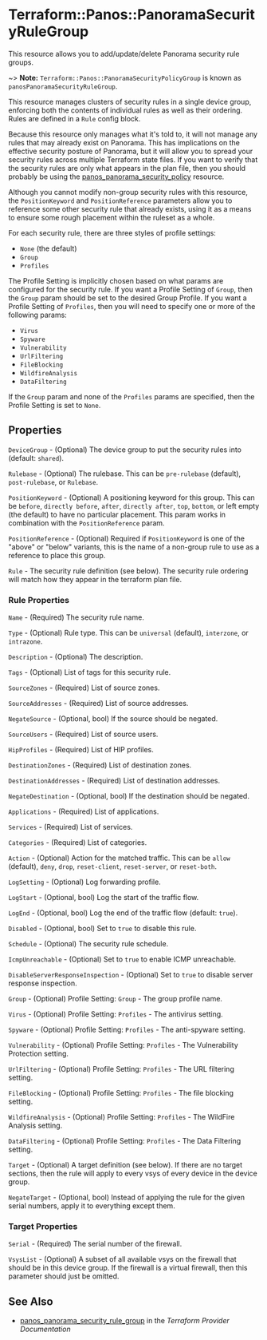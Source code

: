 # Terraform::Panos::PanoramaSecurityRuleGroup

This resource allows you to add/update/delete Panorama security rule groups.

~> **Note:** `Terraform::Panos::PanoramaSecurityPolicyGroup` is known as `panosPanoramaSecurityRuleGroup`.

This resource manages clusters of security rules in a single device group,
enforcing both the contents of individual rules as well as their
ordering.  Rules are defined in a `Rule` config block.

Because this resource only manages what it's told to, it will not manage
any rules that may already exist on Panorama.  This has
implications on the effective security posture of Panorama, but it
will allow you to spread your security rules across multiple Terraform
state files.  If you want to verify that the security rules are only
what appears in the plan file, then you should probably be using the
[panos_panorama_security_policy](panorama_security_policy.html) resource.

Although you cannot modify non-group security rules with this
resource, the `PositionKeyword` and `PositionReference` parameters allow you
to reference some other security rule that already exists, using it as
a means to ensure some rough placement within the ruleset as a whole.

For each security rule, there are three styles of profile settings:

* `None` (the default)
* `Group`
* `Profiles`

The Profile Setting is implicitly chosen based on what params are configured
for the security rule.  If you want a Profile Setting of `Group`, then the
`Group` param should be set to the desired Group Profile.  If you want a
Profile Setting of `Profiles`, then you will need to specify one or more of
the following params:

* `Virus`
* `Spyware`
* `Vulnerability`
* `UrlFiltering`
* `FileBlocking`
* `WildfireAnalysis`
* `DataFiltering`

If the `Group` param and none of the `Profiles` params are specified, then
the Profile Setting is set to `None`.

## Properties

`DeviceGroup` - (Optional) The device group to put the security rules into (default: `shared`).

`Rulebase` - (Optional) The rulebase.  This can be `pre-rulebase` (default), `post-rulebase`, or `Rulebase`.

`PositionKeyword` - (Optional) A positioning keyword for this group.  This can be `before`, `directly before`, `after`, `directly after`, `top`, `bottom`, or left empty (the default) to have no particular placement.  This param works in combination with the `PositionReference` param.

`PositionReference` - (Optional) Required if `PositionKeyword` is one of the "above" or "below" variants, this is the name of a non-group rule to use as a reference to place this group.

`Rule` - The security rule definition (see below).  The security rule ordering will match how they appear in the terraform plan file.

### Rule Properties

`Name` - (Required) The security rule name.

`Type` - (Optional) Rule type.  This can be `universal` (default), `interzone`, or `intrazone`.

`Description` - (Optional) The description.

`Tags` - (Optional) List of tags for this security rule.

`SourceZones` - (Required) List of source zones.

`SourceAddresses` - (Required) List of source addresses.

`NegateSource` - (Optional, bool) If the source should be negated.

`SourceUsers` - (Required) List of source users.

`HipProfiles` - (Required) List of HIP profiles.

`DestinationZones` - (Required) List of destination zones.

`DestinationAddresses` - (Required) List of destination addresses.

`NegateDestination` - (Optional, bool) If the destination should be negated.

`Applications` - (Required) List of applications.

`Services` - (Required) List of services.

`Categories` - (Required) List of categories.

`Action` - (Optional) Action for the matched traffic.  This can be `allow` (default), `deny`, `drop`, `reset-client`, `reset-server`, or `reset-both`.

`LogSetting` - (Optional) Log forwarding profile.

`LogStart` - (Optional, bool) Log the start of the traffic flow.

`LogEnd` - (Optional, bool) Log the end of the traffic flow (default: `true`).

`Disabled` - (Optional, bool) Set to `true` to disable this rule.

`Schedule` - (Optional) The security rule schedule.

`IcmpUnreachable` - (Optional) Set to `true` to enable ICMP unreachable.

`DisableServerResponseInspection` - (Optional) Set to `true` to disable server response inspection.

`Group` - (Optional) Profile Setting: `Group` - The group profile name.

`Virus` - (Optional) Profile Setting: `Profiles` - The antivirus setting.

`Spyware` - (Optional) Profile Setting: `Profiles` - The anti-spyware setting.

`Vulnerability` - (Optional) Profile Setting: `Profiles` - The Vulnerability Protection setting.

`UrlFiltering` - (Optional) Profile Setting: `Profiles` - The URL filtering setting.

`FileBlocking` - (Optional) Profile Setting: `Profiles` - The file blocking setting.

`WildfireAnalysis` - (Optional) Profile Setting: `Profiles` - The WildFire Analysis setting.

`DataFiltering` - (Optional) Profile Setting: `Profiles` - The Data Filtering setting.

`Target` - (Optional) A target definition (see below).  If there are no target sections, then the rule will apply to every vsys of every device in the device group.

`NegateTarget` - (Optional, bool) Instead of applying the rule for the given serial numbers, apply it to everything except them.

### Target Properties

`Serial` - (Required) The serial number of the firewall.

`VsysList` - (Optional) A subset of all available vsys on the firewall that should be in this device group.  If the firewall is a virtual firewall, then this parameter should just be omitted.


## See Also

* [panos_panorama_security_rule_group](https://www.terraform.io/docs/providers/panos/r/panorama_security_rule_group.html) in the _Terraform Provider Documentation_